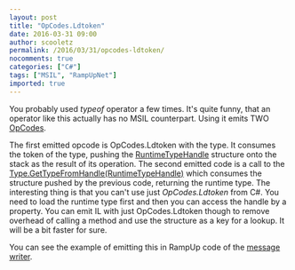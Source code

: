 ```yaml
---
layout: post
title: "OpCodes.Ldtoken"
date: 2016-03-31 09:00
author: scooletz
permalink: /2016/03/31/opcodes-ldtoken/
nocomments: true
categories: ["C#"]
tags: ["MSIL", "RampUpNet"]
imported: true
---
```


You probably used *typeof* operator a few times. It's quite funny, that an operator like this actually has no MSIL counterpart. Using it emits TWO [OpCodes](https://msdn.microsoft.com/en-us/library/system.reflection.emit.opcodes%28v=vs.110%29.aspx).

The first emitted opcode is OpCodes.Ldtoken with the type. It consumes the token of the type, pushing the [RuntimeTypeHandle](https://msdn.microsoft.com/en-us/library/system.runtimetypehandle%28v=vs.110%29.aspx) structure onto the stack as the result of its operation. The second emitted code is a call to the [Type.GetTypeFromHandle(RuntimeTypeHandle)](https://msdn.microsoft.com/en-us/library/system.type.gettypefromhandle%28v=vs.110%29.aspx) which consumes the structure pushed by the previous code, returning the runtime type. The interesting thing is that you can't use just *OpCodes.Ldtoken* from C#. You need to load the runtime type first and then you can access the handle by a property. You can emit IL with just OpCodes.Ldtoken though to remove overhead of calling a method and use the structure as a key for a lookup. It will be a bit faster for sure.

You can see the example of emitting this in RampUp code of the [message writer](https://github.com/Scooletz/RampUp/blob/master/src/RampUp/Actors/Impl/BaseMessageWriter.cs#L90).

